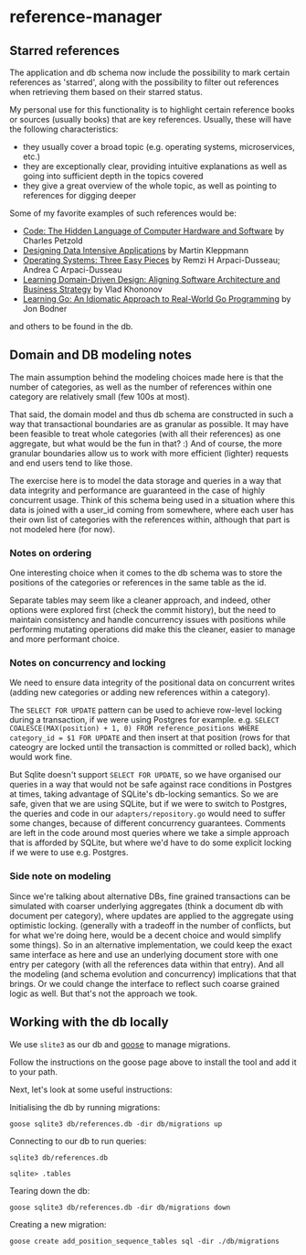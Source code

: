 # reference-manager

## Starred references

The application and db schema now include the possibility to mark certain references as 'starred', along with the possibility to filter out references when retrieving them based on their starred status.

My personal use for this functionality is to highlight certain reference books or sources (usually books) that are key references. Usually, these will have the following characteristics:
- they usually cover a broad topic (e.g. operating systems, microservices, etc.)
- they are exceptionally clear, providing intuitive explanations as well as going into sufficient depth in the topics covered
- they give a great overview of the whole topic, as well as pointing to references for digging deeper

Some of my favorite examples of such references would be:
- [Code: The Hidden Language of Computer Hardware and Software](https://isbnsearch.org/isbn/9780137909100) by Charles Petzold
- [Designing Data Intensive Applications](https://isbnsearch.org/isbn/9781449373320) by Martin Kleppmann
- [Operating Systems: Three Easy Pieces](https://isbnsearch.org/isbn/9781985086593) by Remzi H Arpaci-Dusseau; Andrea C Arpaci-Dusseau
- [Learning Domain-Driven Design: Aligning Software Architecture and Business Strategy](https://isbnsearch.org/isbn/9781098100131) by Vlad Khononov
- [Learning Go: An Idiomatic Approach to Real-World Go Programming](https://isbnsearch.org/isbn/9781098139292) by Jon Bodner

and others to be found in the db.


## Domain and DB modeling notes

The main assumption behind the modeling choices made here is that the number of categories, as well as the number of references within one category are relatively small (few 100s at most).

That said, the domain model and thus db schema are constructed in such a way that transactional boundaries are as granular as possible. It may have been feasible to treat whole categories (with all their references) as one aggregate, but what would be the fun in that? :) And of course, the more granular boundaries allow us to work with more efficient (lighter) requests and end users tend to like those.

The exercise here is to model the data storage and queries in a way that data integrity and performance are guaranteed in the case of highly concurrent usage. Think of this schema being used in a situation where this data is joined with a user_id coming from somewhere, where each user has their own list of categories with the references within, although that part is not modeled here (for now).

### Notes on ordering

One interesting choice when it comes to the db schema was to store the positions of the categories or references in the same table as the id.

Separate tables may seem like a cleaner approach, and indeed, other options were explored first (check the commit history), but the need to maintain consistency and handle concurrency issues with positions while performing mutating operations did make this the cleaner, easier to manage and more performant choice.

### Notes on concurrency and locking

We need to ensure data integrity of the positional data on concurrent writes (adding new categories or adding new references within a category).

The `SELECT FOR UPDATE` pattern can be used to achieve row-level locking during a transaction, if we were using Postgres for example. e.g. `SELECT COALESCE(MAX(position) + 1, 0) FROM reference_positions WHERE category_id = $1 FOR UPDATE` and then insert at that position (rows for that cateogry are locked until the transaction is committed or rolled back), which would work fine.

But Sqlite doesn't support `SELECT FOR UPDATE`, so we have organised our queries in a way that would not be safe against race conditions in Postgres at times, taking advantage of SQLite's db-locking semantics. So we are safe, given that we are using SQLite, but if we were to switch to Postgres, the queries and code in our `adapters/repository.go` would need to suffer some changes, because of different concurrency guarantees. Comments are left in the code around most queries where we take a simple approach that is afforded by SQLite, but where we'd have to do some explicit locking if we were to use e.g. Postgres.

### Side note on modeling

Since we're talking about alternative DBs, fine grained transactions can be simulated with coarser underlying aggregates (think a document db with document per category), where updates are applied to the aggregate using optimistic locking. (generally with a tradeoff in the number of conflicts, but for what we're doing here, would be a decent choice and would simplify some things).
So in an alternative implementation, we could keep the exact same interface as here and use an underlying document store with one entry per category (with all the references data within that entry). And all the modeling (and schema evolution and concurrency) implications that that brings. Or we could change the interface to reflect such coarse grained logic as well. But that's not the approach we took.

## Working with the db locally

We use `slite3` as our db and [goose](https://github.com/pressly/goose) to manage migrations.

Follow the instructions on the goose page above to install the tool and add it to your path.

Next, let's look at some useful instructions:

Initialising the db by running migrations:

```
goose sqlite3 db/references.db -dir db/migrations up
```

Connecting to our db to run queries:

```
sqlite3 db/references.db

sqlite> .tables
```

Tearing down the db:

```
goose sqlite3 db/references.db -dir db/migrations down
```

Creating a new migration:

```
goose create add_position_sequence_tables sql -dir ./db/migrations
```
